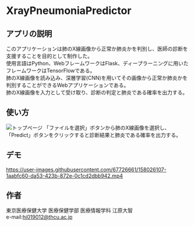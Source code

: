 # XrayPneumoniaPredictor
## アプリの説明
このアプリケーションは肺のX線画像から正常か肺炎かを判別し、医師の診断を支援することを目的として制作した。  
使用言語はPython、WebフレームワークはFlask、ディープラーニングに用いたフレームワークはTensorFlowである。  
肺のX線画像を読み込み、深層学習(CNN)を用いてその画像から正常か肺炎かを判別することができるWebアプリケーションである。  
肺のX線画像を入力として受け取り、診断の判定と肺炎である確率を出力する。
## 使い方
![トップページ](https://user-images.githubusercontent.com/67726661/158023517-22f025e8-5d35-4901-97f6-286638ef55cb.png)
「ファイルを選択」ボタンから肺のX線画像を選択し、「Predict」ボタンをクリックすると診断結果と肺炎である確率を出力する。
## デモ


https://user-images.githubusercontent.com/67726661/158026107-1aabfc60-da53-423b-872e-0c1cd2dbb942.mp4


## 作者
東京医療保健大学 医療保健学部 医療情報学科 江原大智  
e-mail:hi019012@thcu.ac.jp

